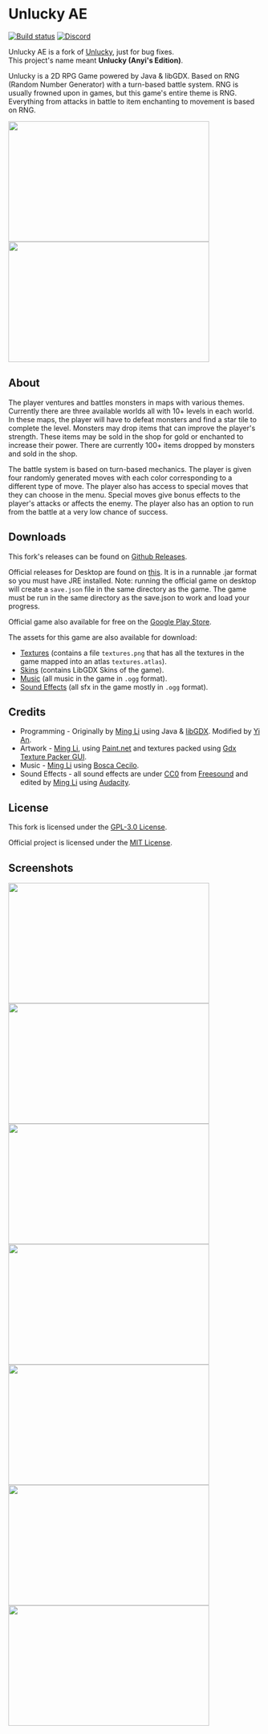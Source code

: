 # Unlucky AE

[![Build status](https://img.shields.io/github/workflow/status/anyicomplex/unlucky-ae/Java%20CI%20with%20Gradle?logo=github)](https://github.com/libgdx/libgdx/actions?query=workflow%3A%22Build+Snapshot%22)
[![Discord](https://img.shields.io/discord/905289342057082910?logo=discord)](https://discord.gg/zKTXUdBWAa)

Unlucky AE is a fork of [Unlucky](https://github.com/mingli1/Unlucky), just for bug fixes.  
This project's name meant **Unlucky (Anyi's Edition)**.

Unlucky is a 2D RPG Game powered by Java & libGDX. Based on RNG (Random Number Generator) with a turn-based battle system. RNG is usually frowned upon in games, but this game's entire theme is RNG. Everything from attacks in battle to item enchanting to movement is based on RNG. 
<div>
    <img width="400px" height="240px"  src="https://user-images.githubusercontent.com/29984767/44676899-856d7600-aa02-11e8-82ca-897e3ca45092.gif" alt="">
    <img width="400px" height="240px"  src="https://user-images.githubusercontent.com/29984767/44678123-9e2b5b00-aa05-11e8-93ab-d9d0c693ddfa.gif" alt="">
</div>

## About

The player ventures and battles monsters in maps with various themes. Currently there are three available worlds all with 10+ levels in each world. In these maps, the player will have to defeat monsters and find a star tile to complete the level. Monsters may drop items that can improve the player's strength. These items may be sold in the shop for gold or enchanted to increase their power. There are currently 100+ items dropped by monsters and sold in the shop.

The battle system is based on turn-based mechanics. The player is given four randomly generated moves with each color corresponding to a different type of move. The player also has access to special moves that they can choose in the menu. Special moves give bonus effects to the player's attacks or affects the enemy. The player also has an option to run from the battle at a very low chance of success.

## Downloads
This fork's releases can be found on [Github Releases](https://github.com/anyicomplex/unlucky/releases).

Official releases for Desktop are found on [this](https://github.com/mingli1/Unlucky/releases). It is in a runnable .jar format so you must have JRE installed.
Note: running the official game on desktop will create a `save.json` file in the same directory as the game. The game must be run in the same directory as the save.json to work and load your progress.

Official game also available for free on the [Google Play Store](https://play.google.com/store/apps/details?id=com.unlucky.main).

The assets for this game are also available for download:
* [Textures](https://github.com/mingli1/Unlucky/files/2300518/textures.zip) (contains a file `textures.png` that has all the textures in the game mapped into an atlas `textures.atlas`).
* [Skins](https://github.com/mingli1/Unlucky/files/2300523/skins.zip) (contains LibGDX Skins of the game).
* [Music](https://github.com/mingli1/Unlucky/files/2300525/music.zip) (all music in the game in `.ogg` format).
* [Sound Effects](https://github.com/mingli1/Unlucky/files/2300530/sfx.zip) (all sfx in the game mostly in `.ogg` format).

## Credits
* Programming - Originally by [Ming Li](https://github.com/mingli1) using Java & [libGDX](https://libgdx.com/). Modified by [Yi An](https://github.com/anyicomplex).
* Artwork - [Ming Li](https://github.com/mingli1), using [Paint.net](https://www.getpaint.net/) and textures packed using [Gdx Texture Packer GUI](https://github.com/crashinvaders/gdx-texture-packer-gui).
* Music - [Ming Li](https://github.com/mingli1) using [Bosca Cecilo](https://boscaceoil.net/).
* Sound Effects - all sound effects are under [CC0](https://creativecommons.org/share-your-work/public-domain/cc0/) from [Freesound](https://freesound.org/) and edited by [Ming Li](https://github.com/mingli1) using [Audacity](https://www.audacityteam.org/).

## License
This fork is licensed under the [GPL-3.0 License](https://github.com/anyicomplex/unlucky-ae/blob/master/LICENSE).

Official project is licensed under the [MIT License](https://github.com/anyicomplex/unlucky-ae/blob/master/Unlucky-LICENSE).

## Screenshots
<div>
    <img width="400px" height="240px" src="https://user-images.githubusercontent.com/29984767/42198355-8515a9ee-7e55-11e8-9c5a-9b85f8211ac4.PNG" alt="">
    <img width="400px" height="240px" src="https://user-images.githubusercontent.com/29984767/42197174-8c740a06-7e4f-11e8-9280-21c1850ceb48.PNG" alt="">
</div>
<div>
    <img width="400px" height="240px" src="https://user-images.githubusercontent.com/29984767/42197176-912aed08-7e4f-11e8-8754-b4889dfb540f.PNG" alt="">
    <img width="400px" height="240px" src="https://user-images.githubusercontent.com/29984767/42197178-932f6f20-7e4f-11e8-9c49-6e4108ee0c26.PNG" alt="">
</div>
<div>
    <img width="400px" height="240px" src="https://user-images.githubusercontent.com/29984767/42197185-97c8b802-7e4f-11e8-879d-605d42c9260e.PNG" alt="">
    <img width="400px" height="240px" src="https://user-images.githubusercontent.com/29984767/42197189-9b425a06-7e4f-11e8-8e76-d7c3de9c2a28.PNG" alt="">
</div>
<div>
    <img width="400px" height="240px" src="https://user-images.githubusercontent.com/29984767/42197192-9db252c8-7e4f-11e8-80c5-4812fa018eae.PNG" alt="">
</div>
